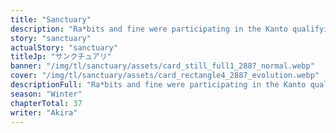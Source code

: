 ```yaml
---
title: "Sanctuary"
description: "Ra*bits and fine were participating in the Kanto qualifying rounds. Tomoya wakes up from a nightmare and finds himself not at the inn he was staying at, but in an unknown alleyway. Confused, he looks…"
story: "sanctuary"
actualStory: "sanctuary"
titleJp: "サンクチュアリ"
banner: "/img/tl/sanctuary/assets/card_still_full1_2887_normal.webp"
cover: "/img/tl/sanctuary/assets/card_rectangle4_2887_evolution.webp"
descriptionFull: "Ra*bits and fine were participating in the Kanto qualifying rounds. Tomoya wakes up from a nightmare and finds himself not at the inn he was staying at, but in an unknown alleyway. Confused, he looks around, only to find an unconscious Wataru..."
season: "Winter"
chapterTotal: 37
writer: "Akira"
---
```

